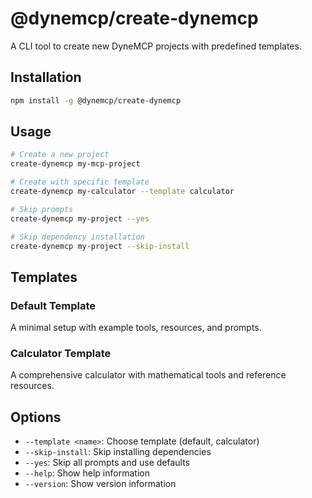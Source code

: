 # @dynemcp/create-dynemcp

A CLI tool to create new DyneMCP projects with predefined templates.

## Installation

```bash
npm install -g @dynemcp/create-dynemcp
```

## Usage

```bash
# Create a new project
create-dynemcp my-mcp-project

# Create with specific template
create-dynemcp my-calculator --template calculator

# Skip prompts
create-dynemcp my-project --yes

# Skip dependency installation
create-dynemcp my-project --skip-install
```

## Templates

### Default Template
A minimal setup with example tools, resources, and prompts.

### Calculator Template
A comprehensive calculator with mathematical tools and reference resources.

## Options

- `--template <name>`: Choose template (default, calculator)
- `--skip-install`: Skip installing dependencies
- `--yes`: Skip all prompts and use defaults
- `--help`: Show help information
- `--version`: Show version information
